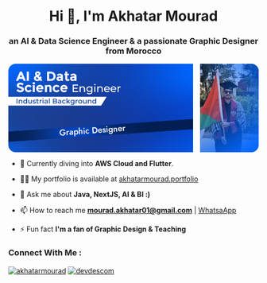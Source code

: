 <h1 align="center">Hi 👋, I'm Akhatar Mourad</h1>
<h3 align="center">an AI & Data Science Engineer & a passionate Graphic Designer from Morocco</h3>

<img src="design-github.png" alt="Github Banner" align="center" />

- 🌱 Currently diving into **AWS Cloud and Flutter**.

- 👨‍💻 My portfolio is available at [akhatarmourad.portfolio](https://akhatarmourad.github.io/portfolio/)

- 💬 Ask me about **Java, NextJS, AI & BI :)**

- 📫 How to reach me **mourad.akhatar01@gmail.com** | [WhatsaApp](wa.link/nzl7v8)

- ⚡ Fun fact **I'm a fan of Graphic Design & Teaching**
  
<h3 align="left">Connect With Me : </h3>
<p align="left">
<a href="https://linkedin.com/in/akhatarmourad" target="blank"><img align="center" src="https://raw.githubusercontent.com/rahuldkjain/github-profile-readme-generator/master/src/images/icons/Social/linked-in-alt.svg" alt="akhatarmourad" height="30" width="40" /></a>
<a href="https://instagram.com/devdescom" target="blank"><img align="center" src="https://raw.githubusercontent.com/rahuldkjain/github-profile-readme-generator/master/src/images/icons/Social/instagram.svg" alt="devdescom" height="30" width="40" /></a>
</p>
